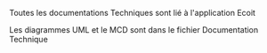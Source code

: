 Toutes les documentations Techniques sont lié à l'application Ecoit 

Les diagrammes UML et le MCD sont dans le fichier Documentation Technique  
